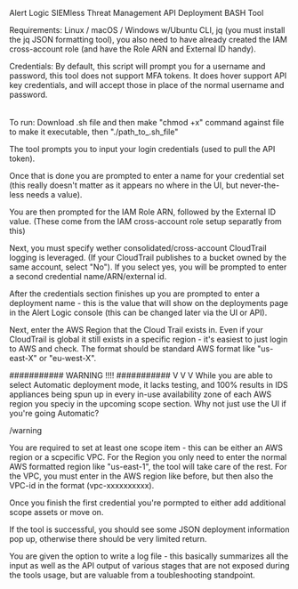 Alert Logic SIEMless Threat Management API Deployment BASH Tool

Requirements: Linux / macOS / Windows w/Ubuntu CLI, jq (you must install the jq JSON formatting tool), you also need to have already created the IAM cross-account role (and have the Role ARN and External ID handy).

Credentials:  By default, this script will prompt you for a username and password, this tool does not support MFA tokens.  It does hover support API key credentials, and will accept those in place of the normal username and password.


######
######
To run: Download .sh file and then make "chmod +x" command against file to make it executable, then "./path_to_.sh_file"

The tool prompts you to input your login credentials (used to pull the API token).  

Once that is done you are prompted to enter a name for your credential set (this really doesn't matter as it appears no where in the UI, but never-the-less needs a value).

You are then prompted for the IAM Role ARN, followed by the External ID value. (These come from the IAM cross-account role setup separatly from this)

Next, you must specify wether consolidated/cross-account CloudTrail logging is leveraged. (If your CloudTrail publishes to a bucket owned by the same account, select "No").  If you select yes, you will be prompted to enter a second credential name/ARN/external id.

After the credentials section finishes up you are prompted to enter a deployment name - this is the value that will show on the deployments page in the Alert Logic console (this can be changed later via the UI or API).

Next, enter the AWS Region that the Cloud Trail exists in.  Even if your CloudTrail is global it still exists in a specific region - it's easiest to just login to AWS and check.  The format should be standard AWS format like "us-east-X" or "eu-west-X".

###########
WARNING !!!!
###########
       V  V
         V
While you are able to select Automatic deployment mode, it lacks testing, and 100% results in IDS appliances being spun up in every in-use availability zone of each AWS region you speciy in the upcoming scope section.  Why not just use the UI if you're going Automatic?

/warning

You are required to set at least one scope item - this can be either an AWS region or a scpecific VPC.  For the Region you only need to enter the normal AWS formatted region like "us-east-1", the tool will take care of the rest.  For the VPC, you must enter in the AWS region like before, but then also the VPC-id in the format (vpc-xxxxxxxxxx).

Once you finish the first credential you're pormpted to either add additional scope assets or move on.

If the tool is successful, you should see some JSON deployment information pop up, otherwise there should be very limited return.

You are given the option to write a log file - this basically summarizes all the input as well as the API output of various stages that are not exposed during the tools usage, but are valuable from a toubleshooting standpoint.




